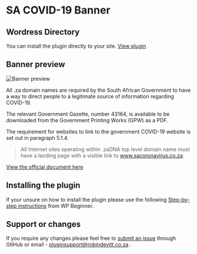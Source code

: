 # SA COVID-19 Banner
## Wordress Directory
You can install the plugin directly to your site. [View plugin](https://wordpress.org/plugins/sa-coronavirus-banner)

## Banner preview

![Banner preview](https://github.com/robindevitt/sa-coronavirus-banner/blob/master/assets/images/covid-1000.jpg)

All .za domain names are required by the South African Government to have a way to direct people to a legitimate source of information regarding COVID-19.

The relevant Government Gazette, number 43164, is available to be downloaded from the Government Printing Works (GPW) as a PDF.

The requirement for websites to link to the government COVID-19 website is set out in paragraph 5.1.4.


> All Internet sites operating within .zaDNA top level domain name must have a landing page with a visible link to www.sacoronavirus.co.za.

[View the official document here](https://www.gov.za/sites/default/files/gcis_document/202003/43164gon-417.pdf)

## Installing the plugin
If your unsure on how to install the plugin please use the following [Step-by-step instructions](https://www.wpbeginner.com/beginners-guide/step-by-step-guide-to-install-a-wordpress-plugin-for-beginners/) from WP Beginner.


## Support or changes
If you require any changes please feel free to [submit an issue](https://github.com/robindevitt/sa-coronavirus-banner/issues) through GtiHub or email - pluginsupport@robindevitt.co.za .
